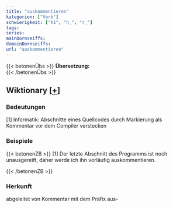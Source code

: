 ```yaml
---
title: "auskommentieren"
kategorien: ["Verb"]
schwierigkeit: ["k1", "h_", "r_"]
tags:
series:
mainDornseiffs:
domainDornseiffs:
url: "auskommentieren"
---
```


{{< betonenÜbs >}}
**Übersetzung:**  
{{< /betonenÜbs >}}

## Wiktionary [[+](https://de.wiktionary.org/wiki/auskommentieren)]

### Bedeutungen
[1] Informatik: Abschnitte eines Quellcodes durch Markierung als Kommentar vor dem Compiler verstecken  

### Beispiele
{{< betonenZB >}}
[1] Der letzte Abschnitt des Programms ist noch unausgereift, daher werde ich ihn vorläufig auskommentieren.  

{{< /betonenZB >}}
### Herkunft
abgeleitet von Kommentar mit dem Präfix aus-  



